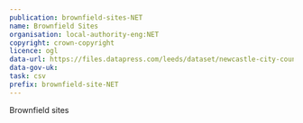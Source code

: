 ```yaml
---
publication: brownfield-sites-NET
name: Brownfield Sites
organisation: local-authority-eng:NET
copyright: crown-copyright
licence: ogl
data-url: https://files.datapress.com/leeds/dataset/newcastle-city-council-brownfield-sites/2017-12-21T09:31:53.54/Newcastle%20City%20Council_%20Brownfield%20Register_19-12-2017_rev1.csv
data-gov-uk: 
task: csv
prefix: brownfield-site-NET
---
```


Brownfield sites

